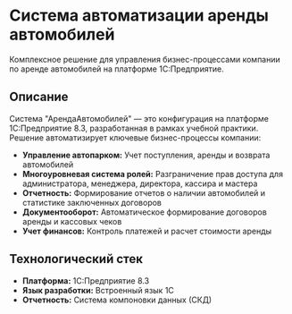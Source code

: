 # Система автоматизации аренды автомобилей

Комплексное решение для управления бизнес-процессами компании по аренде автомобилей на платформе 1С:Предприятие.

## Описание

Система "АрендаАвтомобилей" — это конфигурация на платформе 1С:Предприятие 8.3, разработанная в рамках учебной практики. Решение автоматизирует ключевые бизнес-процессы компании:

*   **Управление автопарком:** Учет поступления, аренды и возврата автомобилей
*   **Многоуровневая система ролей:** Разграничение прав доступа для администратора, менеджера, директора, кассира и мастера
*   **Отчетность:** Формирование отчетов о наличии автомобилей и статистике заключенных договоров
*   **Документооборот:** Автоматическое формирование договоров аренды и кассовых чеков
*   **Учет финансов:** Контроль платежей и расчет стоимости аренды

## Технологический стек

*   **Платформа:** 1С:Предприятие 8.3
*   **Язык разработки:** Встроенный язык 1С
*   **Отчетность:** Система компоновки данных (СКД)


